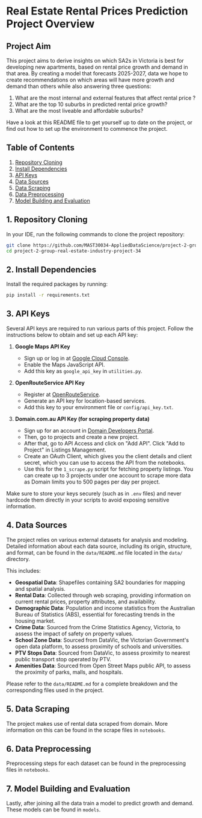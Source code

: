# Real Estate Rental Prices Prediction Project Overview

## Project Aim

This project aims to derive insights on which SA2s in Victoria is best for developing new apartments, based on rental price growth and demand in that area. By creating a model that forecasts 2025-2027, data we hope to create recommendations on which areas will have more growth and demand than others while also answering three questions:
1. What are the most internal and external features that affect rental price ?
2. What are the top 10 suburbs in predicted rental price growth?
3. What are the most liveable and affordable suburbs?

Have a look at this README file to get yourself up to date on the project, or find out how to set up the environment to commence the project.

## Table of Contents
1. [Repository Cloning](#1-Repository-Cloning)
2. [Install Dependencies](#2-Install-Dependencies)
3. [API Keys](#3-API-Keys)
4. [Data Sources](#4-Data-Sources)
5. [Data Scraping](#5-Data-Scraping)
6. [Data Preprocessing](#6-Data-Preprocessing)
7. [Model Building and Evaluation](#7-Model-Building-and-Evaluation)


## 1. Repository Cloning
In your IDE, run the following commands to clone the project repository:

```bash
git clone https://github.com/MAST30034-AppliedDataScience/project-2-group-real-estate-industry-project-34.git
cd project-2-group-real-estate-industry-project-34
```

## 2. Install Dependencies

Install the required packages by running:

```bash
pip install -r requirements.txt
```

## 3. API Keys

Several API keys are required to run various parts of this project. Follow the instructions below to obtain and set up each API key:

1. **Google Maps API Key**  
   - Sign up or log in at [Google Cloud Console](https://developers.google.com/maps/documentation/javascript/get-api-key).
   - Enable the Maps JavaScript API.
   - Add this key as `google_api_key` in `utilities.py`.

2. **OpenRouteService API Key**  
   - Register at [OpenRouteService](https://openrouteservice.org/sign-up/).
   - Generate an API key for location-based services.
   - Add this key to your environment file or `config/api_key.txt`.

3. **Domain.com.au API Key (for scraping property data)**  
   - Sign up for an account in [Domain Developers Portal](https://developer.domain.com.au/).
   - Then, go to projects and create a new project. 
   - After that, go to API Access and click on "Add API". Click "Add to Project" in Listings Management.
   - Create an OAuth Client, which gives you the client details and client secret, which you can use to access the API from the notebooks.
   - Use this for the `1_scrape.py` script for fetching property listings. You can create up to 3 projects under one account to scrape more data as Domain limits you to 500 pages per day per project.
   
Make sure to store your keys securely (such as in `.env` files) and never hardcode them directly in your scripts to avoid exposing sensitive information.

## 4. Data Sources

The project relies on various external datasets for analysis and modeling. Detailed information about each data source, including its origin, structure, and format, can be found in the `data/README.md` file located in the `data/` directory. 

This includes:
- **Geospatial Data**: Shapefiles containing SA2 boundaries for mapping and spatial analysis.
- **Rental Data**: Collected through web scraping, providing information on current rental prices, property attributes, and availability.
- **Demographic Data**: Population and income statistics from the Australian Bureau of Statistics (ABS), essential for forecasting trends in the housing market.
- **Crime Data**: Sourced from the Crime Statistics Agency, Victoria, to assess the impact of safety on property values.
- **School Zone Data**: Sourced from DataVic, the Victorian Government's open data platform, to assess proximity of schools and universities.
- **PTV Stops Data**: Sourced from DataVic, to assess proximity to nearest public transport stop operated by PTV.
- **Amenities Data**: Sourced from Open Street Maps public API, to assess the proximity of parks, malls, and hospitals.

Please refer to the `data/README.md` for a complete breakdown and the corresponding files used in the project.

## 5. Data Scraping

The project makes use of rental data scraped from domain. More information on this can be found in the scrape files in `notebooks`.

## 6. Data Preprocessing

Preprocessing steps for each dataset can be found in the preprocessing files in `notebooks`.

## 7. Model Building and Evaluation

Lastly, after joining all the data train a model to predict growth and demand. These models can be found in `models`.





